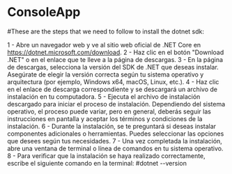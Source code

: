 # ConsoleApp

#These are the steps that we need to follow to install the dotnet sdk:

1 - Abre un navegador web y ve al sitio web oficial de .NET Core en https://dotnet.microsoft.com/download.
2 - Haz clic en el botón "Download .NET" o en el enlace que te lleve a la página de descargas.
3 - En la página de descargas, selecciona la versión del SDK de .NET que deseas instalar. Asegúrate de elegir la versión correcta según tu sistema operativo y arquitectura (por ejemplo, Windows x64, macOS, Linux, etc.).
4 - Haz clic en el enlace de descarga correspondiente y se descargará un archivo de instalación en tu computadora.
5 - Ejecuta el archivo de instalación descargado para iniciar el proceso de instalación. Dependiendo del sistema operativo, el proceso puede variar, pero en general, deberás seguir las instrucciones en pantalla y aceptar los términos y condiciones de la instalación.
6 - Durante la instalación, se te preguntará si deseas instalar componentes adicionales o herramientas. Puedes seleccionar las opciones que desees según tus necesidades.
7 - Una vez completada la instalación, abre una ventana de terminal o línea de comandos en tu sistema operativo.
8 - Para verificar que la instalación se haya realizado correctamente, escribe el siguiente comando en la terminal: #dotnet --version
